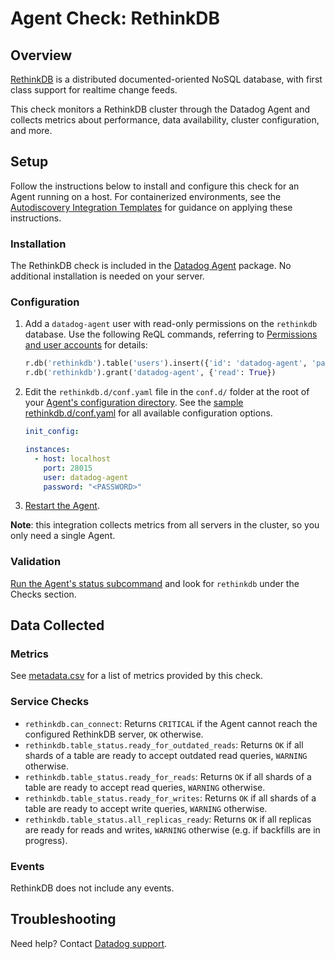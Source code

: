 # Agent Check: RethinkDB

## Overview

[RethinkDB][1] is a distributed documented-oriented NoSQL database, with first class support for realtime change feeds.

This check monitors a RethinkDB cluster through the Datadog Agent and collects metrics about performance, data availability, cluster configuration, and more.

## Setup

Follow the instructions below to install and configure this check for an Agent running on a host. For containerized environments, see the [Autodiscovery Integration Templates][2] for guidance on applying these instructions.

### Installation

The RethinkDB check is included in the [Datadog Agent][3] package. No additional installation is needed on your server.

### Configuration

1. Add a `datadog-agent` user with read-only permissions on the `rethinkdb` database. Use the following ReQL commands, referring to [Permissions and user accounts][4] for details:

    ```python
    r.db('rethinkdb').table('users').insert({'id': 'datadog-agent', 'password': '<PASSWORD>'})
    r.db('rethinkdb').grant('datadog-agent', {'read': True})
    ```

2. Edit the `rethinkdb.d/conf.yaml` file in the `conf.d/` folder at the root of your [Agent's configuration directory][5]. See the [sample rethinkdb.d/conf.yaml][6] for all available configuration options.

    ```yaml
    init_config:

    instances:
      - host: localhost
        port: 28015
        user: datadog-agent
        password: "<PASSWORD>"
    ```

3. [Restart the Agent][7].

**Note**: this integration collects metrics from all servers in the cluster, so you only need a single Agent.

### Validation

[Run the Agent's status subcommand][8] and look for `rethinkdb` under the Checks section.

## Data Collected

### Metrics

See [metadata.csv][9] for a list of metrics provided by this check.

### Service Checks

- `rethinkdb.can_connect`: Returns `CRITICAL` if the Agent cannot reach the configured RethinkDB server, `OK` otherwise.
- `rethinkdb.table_status.ready_for_outdated_reads`: Returns `OK` if all shards of a table are ready to accept outdated read queries, `WARNING` otherwise.
- `rethinkdb.table_status.ready_for_reads`: Returns `OK` if all shards of a table are ready to accept read queries, `WARNING` otherwise.
- `rethinkdb.table_status.ready_for_writes`: Returns `OK` if all shards of a table are ready to accept write queries, `WARNING` otherwise.
- `rethinkdb.table_status.all_replicas_ready`: Returns `OK` if all replicas are ready for reads and writes, `WARNING` otherwise (e.g. if backfills are in progress).

### Events

RethinkDB does not include any events.

## Troubleshooting

Need help? Contact [Datadog support][10].

[1]: https://rethinkdb.com/
[2]: https://docs.datadoghq.com/agent/autodiscovery/integrations
[3]: https://docs.datadoghq.com/agent
[4]: https://rethinkdb.com/docs/permissions-and-accounts/
[5]: https://docs.datadoghq.com/agent/guide/agent-configuration-files/#agent-configuration-directory
[6]: https://github.com/DataDog/integrations-core/blob/master/rethinkdb/datadog_checks/rethinkdb/data/conf.yaml.example
[7]: https://docs.datadoghq.com/agent/guide/agent-commands/#start-stop-and-restart-the-agent
[8]: https://docs.datadoghq.com/agent/guide/agent-commands/#agent-status-and-information
[9]: https://github.com/DataDog/integrations-core/blob/master/rethinkdb/metadata.csv
[10]: https://docs.datadoghq.com/help
